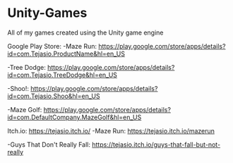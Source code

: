 # Unity-Games
All of my games created using the Unity game engine

Google Play Store:
-Maze Run:     https://play.google.com/store/apps/details?id=com.Tejasio.ProductName&hl=en_US

-Tree Dodge:   https://play.google.com/store/apps/details?id=com.Tejasio.TreeDodge&hl=en_US

-Shoo!:        https://play.google.com/store/apps/details?id=com.Tejasio.Shoo&hl=en_US

-Maze Golf:    https://play.google.com/store/apps/details?id=com.DefaultCompany.MazeGolf&hl=en_US

Itch.io: https://tejasio.itch.io/
-Maze Run: https://tejasio.itch.io/mazerun

-Guys That Don't Really Fall: https://tejasio.itch.io/guys-that-fall-but-not-really

